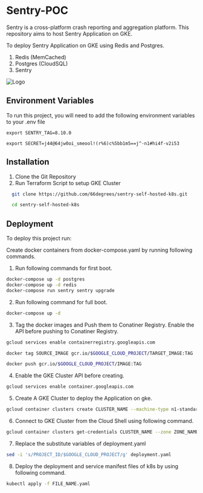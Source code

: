 
# Sentry-POC

Sentry is a cross-platform crash reporting and aggregation platform.
This repository aims to host Sentry Application on GKE.

To deploy Sentry Application on GKE using Redis and Postgres.
1. Redis (MemCached)
2. Postgres (CloudSQL)
3. Sentry




![Logo](https://user-images.githubusercontent.com/109535125/198694196-a4897f4a-4df5-49f9-af2f-e07aba6203da.png)


## Environment Variables

To run this project, you will need to add the following environment variables to your .env file



`export SENTRY_TAG=8.10.0`

`export SECRET=j44@64jw0oi_smeool!(r%6)c%5bb1m5==j^-n1#hi4f-v2i53`


## Installation

1. Clone the Git Repository
2. Run Terraform Script to setup GKE Cluster

```bash
  git clone https://github.com/66degrees/sentry-self-hosted-k8s.git

  cd sentry-self-hosted-k8s
```
    
## Deployment

To deploy this project run:


Create docker containers from docker-compose.yaml by running following commands.

1. Run following commands for first boot.
```bash
docker-compose up -d postgres
docker-compose up -d redis
docker-compose run sentry sentry upgrade
```
2. Run following command for full boot.
```bash
docker-compose up -d
```
3. Tag the docker images and Push them to Conatiner Registry.
Enable the API before pushing to Conatiner Registry.
```bash
gcloud services enable containerregistry.googleapis.com
```

```bash
docker tag SOURCE_IMAGE gcr.io/$GOOGLE_CLOUD_PROJECT/TARGET_IMAGE:TAG

docker push gcr.io/$GOOGLE_CLOUD_PROJECT/IMAGE:TAG
```

4. Enable the GKE Cluster API before creating.
```bash
gcloud services enable container.googleapis.com
```

5. Create A GKE Cluster to deploy the Application on gke.
```bash
gcloud container clusters create CLUSTER_NAME --machine-type n1-standard-2 --num-nodes 3 --zone ZONE
```


6. Connect to GKE Cluster from the Cloud Shell using following command.
```bash
gcloud container clusters get-credentials CLUSTER_NAME --zone ZONE_NAME --project $GOOGLE_CLOUD_PROJECT
```

7. Replace the substitute variables of deployment.yaml
```bash
sed -i 's/PROJECT_ID/$GOOGLE_CLOUD_PROJECT/g' deployment.yaml
```

8. Deploy the deployment and service manifest files of k8s by using following command.
```bash
kubectl apply -f FILE_NAME.yaml
```